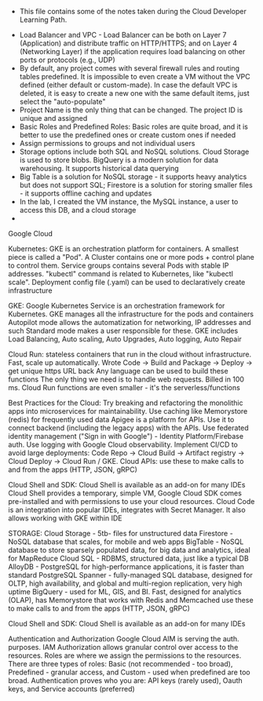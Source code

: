 * This file contains some of the notes taken during the Cloud Developer Learning Path.

- Load Balancer and VPC - Load Balancer can be both on Layer 7 (Application) and distribute traffic on HTTP/HTTPS; and on Layer 4 (Networking Layer) if the application requires load balancing on other ports or protocols (e.g., UDP)
- By default, any project comes with several firewall rules and routing tables predefined. It is impossible to even create a VM without the VPC defined (either default or custom-made). In case the default VPC is deleted, it is easy to create a new one with the 
same default items, just select the "auto-populate"
- Project Name is the only thing that can be changed. The project ID is unique and assigned
- Basic Roles and Predefined Roles: Basic roles are quite broad, and it is better to use the predefined ones or create custom ones if needed
- Assign permissions to groups and not individual users
- Storage options include both SQL and NoSQL solutions. Cloud Storage is used to store blobs. BigQuery is a modern solution for data warehousing. It supports historical data querying
- Big Table is a solution for NoSQL storage - it supports heavy analytics but does not support SQL; Firestore is a solution for storing smaller files - it supports offline caching and updates
- In the lab, I created the VM instance, the MySQL instance, a user to access this DB, and a cloud storage
- 
Google Cloud



Kubernetes:
GKE is an orchestration platform for containers. A smallest piece is called a "Pod". A Cluster contains one or more pods + control plane to control them. Service groups contains several Pods with stable IP addresses. "kubectl" command is related to Kubernetes, like "kubectl scale". Deployment config file (.yaml) can be used to declaratively create infrastructure

GKE:
Google Kubernetes Service is an orchestration framework for Kubernetes.
GKE manages all the infrastructure for the pods and containers
Autopilot mode allows the automatization for networking, IP addresses and such
Standard mode makes a user responsible for these.
GKE includes Load Balancing, Auto scaling, Auto Upgrades, Auto logging, Auto Repair

Cloud Run:
stateless containers that run in the cloud without infrastructure. Fast, scale up automatically. Wrote Code -> Build and Package -> Deploy -> get unique https URL back 
Any language can be used to build these functions
The only thing we need is to handle web requests.
Billed in 100 ms.
Cloud Run functions are even smaller - it's the serverless/functions

Best Practices for the Cloud:
Try breaking and refactoring the monolithic apps into microservices for maintainability.
Use caching like Memorystore (redis) for frequently used data
Apigee is a platform for APIs. Use it to connect backend (including the legacy apps) with the APIs.
Use federated identity management ("Sign in with Google") - Identity Platform/Firebase auth.
Use logging with Google Cloud observability.
Implement CI/CD to avoid large deployments: Code Repo -> Cloud Build -> Artifact registry -> Cloud Deploy -> Cloud Run / GKE.
Cloud APIs:
use these to make calls to and from the apps (HTTP, JSON, gRPC)

Cloud Shell and SDK:
Cloud Shell is available as an add-on for many IDEs
Cloud Shell provides a temporary, simple VM, Google Cloud SDK comes pre-installed and with permissions to use your cloud resources.
Cloud Code is an integration into popular IDEs, integrates with Secret Manager. It also allows working with GKE within IDE

STORAGE:
Cloud Storage - 5tb- files for unstructured data
Firestore - NoSQL database that scales, for mobile and web apps
BigTable - NoSQL database to store sparsely populated data, for big data and analytics, ideal for MapReduce
Cloud SQL - RDBMS, structured data, just like a typical DB
AlloyDB - PostgreSQL for high-performance applications, it is faster than standard PostgreSQL
Spanner - fully-managed SQL database, designed for OLTP, high availability, and global and multi-region replication, very high uptime
BigQuery - used for ML, GIS, and BI. Fast, designed for analytics (OLAP), has Memorystore that works with Redis and Memcached
use these to make calls to and from the apps (HTTP, JSON, gRPC)

Cloud Shell and SDK:
Cloud Shell is available as an add-on for many IDEs

Authentication and Authorization
Google Cloud AIM is serving the auth. purposes.
IAM Authorization allows granular control over access to the resources.
Roles are where we assign the permissions to the resources.
There are three types of roles: Basic (not recommended - too broad), Predefined - granular access, and Custom - used when predefined are too broad.
Authentication proves who you are: API keys (rarely used), Oauth keys, and Service accounts (preferred)

